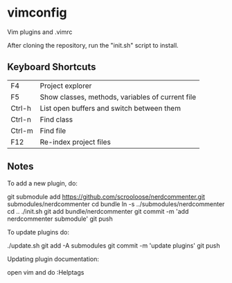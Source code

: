 vimconfig
=========

Vim plugins and .vimrc

After cloning the repository, run the "init.sh" script to install.

Keyboard Shortcuts
------------------

<table>
  <tr>
    <td>F4</td><td>Project explorer</td>
  </tr>
  <tr>
    <td>F5</td><td>Show classes, methods, variables of current file</td>
  </tr>
  <tr>
    <td>Ctrl-h</td><td>List open buffers and switch between them</td>
  </tr>
  <tr>
    <td>Ctrl-n</td><td>Find class</td>
  </tr>
  <tr>
    <td>Ctrl-m</td><td>Find file</td>
  </tr>
  <tr>
    <td>F12</td><td>Re-index project files</td>
  </tr>
</table>

Notes
-----

To add a new plugin, do:

   git submodule add https://github.com/scrooloose/nerdcommenter.git submodules/nerdcommenter
   cd bundle
   ln -s ../submodules/nerdcommenter
   cd ..
   ./init.sh
   git add bundle/nerdcommenter
   git commit -m 'add nerdcommenter submodule'
   git push

To update plugins do:

   ./update.sh
   git add -A submodules
   git commit -m 'update plugins'
   git push

Updating plugin documentation:

   open vim and do :Helptags
